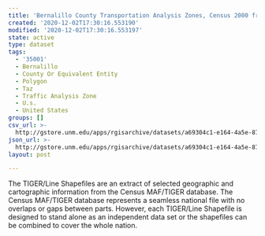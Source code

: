 ```yaml
---
title: 'Bernalillo County Transportation Analysis Zones, Census 2000 from TIGER 2008'
created: '2020-12-02T17:30:16.553190'
modified: '2020-12-02T17:30:16.553197'
state: active
type: dataset
tags:
  - '35001'
  - Bernalillo
  - County Or Equivalent Entity
  - Polygon
  - Taz
  - Traffic Analysis Zone
  - U.s.
  - United States
groups: []
csv_url: >-
  http://gstore.unm.edu/apps/rgisarchive/datasets/a69304c1-e164-4a5e-8719-458993007ec9/tl_2008_35001_taz00.derived.csv
json_url: >-
  http://gstore.unm.edu/apps/rgisarchive/datasets/a69304c1-e164-4a5e-8719-458993007ec9/tl_2008_35001_taz00.derived.json
layout: post

---
```

The TIGER/Line Shapefiles are an extract of selected geographic and cartographic information from the Census MAF/TIGER database.  The Census MAF/TIGER database represents a seamless national file with no overlaps or gaps between parts.  However, each TIGER/Line Shapefile is designed to stand alone as an independent data set or the shapefiles can be combined to cover the whole nation.
